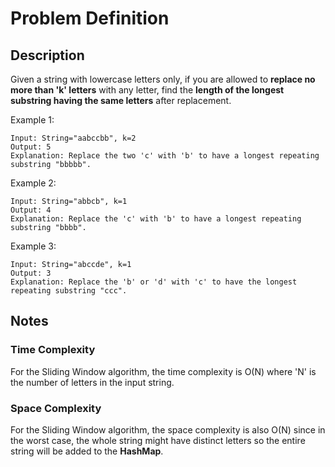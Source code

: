 # Problem Definition

## Description

Given a string with lowercase letters only, if you are allowed to **replace no more than 'k' letters** with any letter, find the **length of the longest substring having the same letters** after replacement.

Example 1:

```plaintext
Input: String="aabccbb", k=2
Output: 5
Explanation: Replace the two 'c' with 'b' to have a longest repeating substring "bbbbb".
```

Example 2:

```plaintext
Input: String="abbcb", k=1
Output: 4
Explanation: Replace the 'c' with 'b' to have a longest repeating substring "bbbb".
```

Example 3:

```plaintext
Input: String="abccde", k=1
Output: 3
Explanation: Replace the 'b' or 'd' with 'c' to have the longest repeating substring "ccc".
```

## Notes

### Time Complexity

For the Sliding Window algorithm, the time complexity is O(N) where 'N' is the number of letters in the input string.

### Space Complexity

For the Sliding Window algorithm, the space complexity is also O(N) since in the worst case, the whole string might have distinct letters so the entire string will be added to the **HashMap**.
